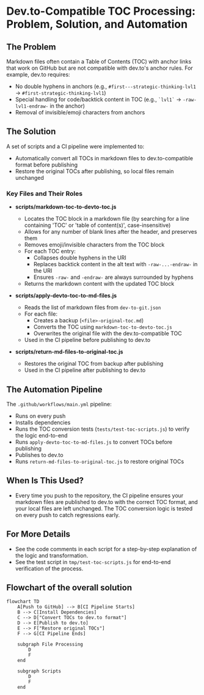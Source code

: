 # Dev.to-Compatible TOC Processing: Problem, Solution, and Automation

## The Problem

Markdown files often contain a Table of Contents (TOC) with anchor links that work on GitHub but are not compatible with dev.to's anchor rules. For example, dev.to requires:
- No double hyphens in anchors (e.g., `#first---strategic-thinking-lvl1` → `#first-strategic-thinking-lvl1`)
- Special handling for code/backtick content in TOC (e.g., `` `lvl1` `` → `-raw-lvl1-endraw-` in the anchor)
- Removal of invisible/emoji characters from anchors

## The Solution

A set of scripts and a CI pipeline were implemented to:
- Automatically convert all TOCs in markdown files to dev.to-compatible format before publishing
- Restore the original TOCs after publishing, so local files remain unchanged

### Key Files and Their Roles

- **scripts/markdown-toc-to-devto-toc.js**
  - Locates the TOC block in a markdown file (by searching for a line containing 'TOC' or 'table of content(s)', case-insensitive)
  - Allows for any number of blank lines after the header, and preserves them
  - Removes emoji/invisible characters from the TOC block
  - For each TOC entry:
    - Collapses double hyphens in the URI
    - Replaces backtick content in the alt text with `-raw-...-endraw-` in the URI
    - Ensures `-raw-` and `-endraw-` are always surrounded by hyphens
  - Returns the markdown content with the updated TOC block

- **scripts/apply-devto-toc-to-md-files.js**
  - Reads the list of markdown files from `dev-to-git.json`
  - For each file:
    - Creates a backup (`<file>-original-toc.md`)
    - Converts the TOC using `markdown-toc-to-devto-toc.js`
    - Overwrites the original file with the dev.to-compatible TOC
  - Used in the CI pipeline before publishing to dev.to

- **scripts/return-md-files-to-original-toc.js**
  - Restores the original TOC from backup after publishing
  - Used in the CI pipeline after publishing to dev.to

## The Automation Pipeline

The `.github/workflows/main.yml` pipeline:
- Runs on every push
- Installs dependencies
- Runs the TOC conversion tests (`tests/test-toc-scripts.js`) to verify the logic end-to-end
- Runs `apply-devto-toc-to-md-files.js` to convert TOCs before publishing
- Publishes to dev.to
- Runs `return-md-files-to-original-toc.js` to restore original TOCs

## When Is This Used?
- Every time you push to the repository, the CI pipeline ensures your markdown files are published to dev.to with the correct TOC format, and your local files are left unchanged. The TOC conversion logic is tested on every push to catch regressions early.

## For More Details
- See the code comments in each script for a step-by-step explanation of the logic and transformation.
- See the test script in `tmp/test-toc-scripts.js` for end-to-end verification of the process.

## Flowchart of the overall solution

```mermaid
flowchart TD
    A[Push to GitHub] --> B[CI Pipeline Starts]
    B --> C[Install Dependencies]
    C --> D["Convert TOCs to dev.to format"]
    D --> E[Publish to dev.to]
    E --> F["Restore original TOCs"]
    F --> G[CI Pipeline Ends]

    subgraph File Processing
        D
        F
    end

    subgraph Scripts
        D
        F
    end
```

